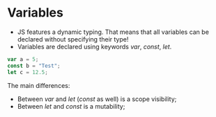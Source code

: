# Variables

* JS features a dynamic typing. That means that all variables can be declared without specifying their type!
* Variables are declared using keywords *var*, *const*, *let*.

```js
var a = 5;
const b = "Test";
let c = 12.5;
```

The main differences:
* Between *var* and *let* (*const* as well) is a scope visibility;
* Between *let* and *const* is a mutability;
